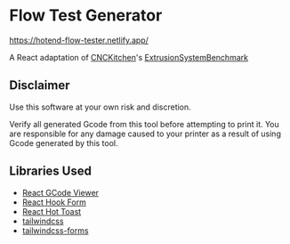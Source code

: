 # Flow Test Generator 

https://hotend-flow-tester.netlify.app/

A React adaptation of [CNCKitchen](https://www.youtube.com/watch?v=lBi0-NotcP0)'s [ExtrusionSystemBenchmark](https://github.com/CNCKitchen/ExtrusionSystemBenchmark)

## Disclaimer

Use this software at your own risk and discretion. 

Verify all generated Gcode from this tool before attempting to print it. You are responsible for any damage caused to your printer as a result of using Gcode generated by this tool. 
## Libraries Used

- [React GCode Viewer](https://github.com/GabrielMusat/react-gcode-viewer)
- [React Hook Form](https://github.com/react-hook-form/react-hook-form)
- [React Hot Toast](https://github.com/timolins/react-hot-toast)
- [tailwindcss](https://github.com/tailwindlabs/tailwindcss)
- [tailwindcss-forms](https://github.com/tailwindlabs/tailwindcss-forms)
